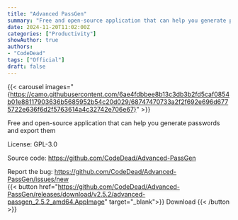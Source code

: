 ```yaml
---
title: "Advanced PassGen"
summary: "Free and open-source application that can help you generate passwords and export them"
date: 2024-11-20T11:02:00Z
categories: ["Productivity"]
showAuthor: true
authors:
- "CodeDead"
tags: ["Official"]
draft: false
---
```


{{< carousel images="{https://camo.githubusercontent.com/6ae4fdbbee8b13c3db3b2fd5caf0854b01e88117903636b5685952b54c20d029/68747470733a2f2f692e696d6775722e636f6d2f5763614a4c32742e706e67}" >}}

Free and open-source application that can help you generate passwords and export them

License: GPL-3.0

Source code: <https://github.com/CodeDead/Advanced-PassGen>

Report the bug: <https://github.com/CodeDead/Advanced-PassGen/issues/new>  
{{< button href="https://github.com/CodeDead/Advanced-PassGen/releases/download/v2.5.2/advanced-passgen_2.5.2_amd64.AppImage" target="_blank">}}
Download
{{< /button >}}